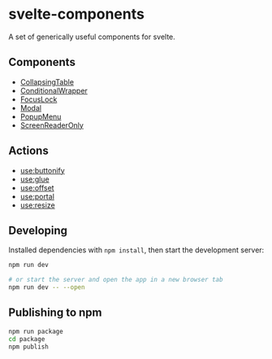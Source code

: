 # svelte-components
A set of generically useful components for svelte.

## Components
- [CollapsingTable](/docs/CollapsingTable.md)
- [ConditionalWrapper](/docs/ConditionalWrapper.md)
- [FocusLock](/docs/Modal.md#FocusLock)
- [Modal](/docs/Modal.md#Modal)
- [PopupMenu](/docs/PopupMenu.md)
- [ScreenReaderOnly](/docs/ScreenReaderOnly.md)

## Actions
- [use:buttonify](/docs/actions.md#use:buttonify)
- [use:glue](/docs/actions.md#use:glue)
- [use:offset](/docs/actions.md#use:offset)
- [use:portal](/docs/actions.md#use:portal)
- [use:resize](/docs/actions.md#use:resize)

## Developing

Installed dependencies with `npm install`, then start the development server:

```bash
npm run dev

# or start the server and open the app in a new browser tab
npm run dev -- --open
```

## Publishing to npm

```bash
npm run package
cd package
npm publish
```
